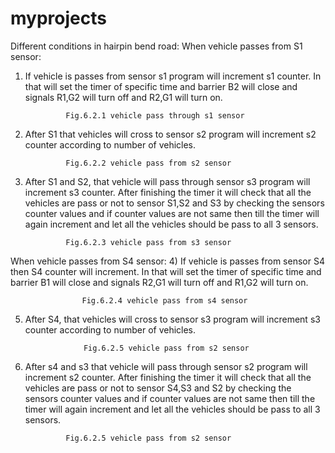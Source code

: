 # myprojects
Different conditions in hairpin bend road:
When vehicle passes from S1 sensor:
1) If vehicle is passes from sensor s1 program will increment s1 counter. In that will set the timer of specific time and barrier B2 will close and signals R1,G2 
will turn off and R2,G1 will turn on. 

 
				Fig.6.2.1 vehicle pass through s1 sensor
 



2) After S1 that vehicles will cross to sensor s2 program will increment s2 counter according to number of vehicles.
 
				Fig.6.2.2 vehicle pass from s2 sensor







3) After S1 and S2, that vehicle will pass through sensor s3 program will increment s3 counter. After finishing the timer it will check that all the vehicles are pass or not to sensor S1,S2 and S3 by checking the sensors counter values and if counter values are not same then till the timer will again increment and let all the vehicles should be pass to all 3 sensors.
 
				Fig.6.2.3 vehicle pass from s3 sensor



When vehicle passes from S4 sensor:
4)  If vehicle is passes from sensor S4 then S4 counter will increment. In that will set the timer of specific time and barrier B1 will close and signals R2,G1 will turn off and R1,G2 will turn on.
 
					Fig.6.2.4 vehicle pass from s4 sensor




5) After S4, that vehicles will cross to sensor s3 program will increment s3 counter according to number of vehicles.
 
					Fig.6.2.5 vehicle pass from s2 sensor







6) After s4 and s3 that vehicle will pass through sensor s2 program will increment s2 counter. After finishing the timer it will check that all the vehicles are pass or not to sensor S4,S3 and S2 by checking the sensors counter values and if counter values are not same then till the timer will again increment and let all the vehicles should be pass to all 3 sensors.
 
				Fig.6.2.5 vehicle pass from s2 sensor


